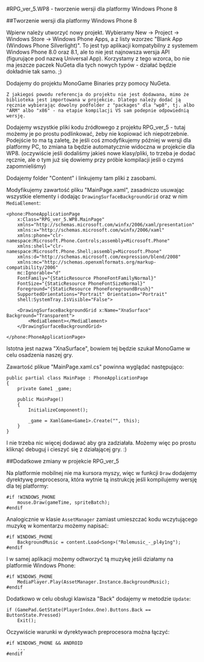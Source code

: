 #RPG_ver_5.WP8 - tworzenie wersji dla platformy Windows Phone 8

##Tworzenie wersji dla platformy Windows Phone 8

Wpierw należy utworzyć nowy projekt. Wybieramy New -> Project -> Windows Store -> Windows Phone Apps, a z listy wzorzec "Blank App (Windows Phone Silverlight)". To jest typ aplikacji kompatybilny z systemem Windows Phone 8.0 oraz 8.1, ale to nie jest najnowsza wersja API (figurujące pod nazwą Universal App). Korzystamy z tego wzorca, bo nie ma jeszcze paczek NuGeta dla tych nowych typów - działać będzie dokładnie tak samo. ;)

Dodajemy do projektu MonoGame Binaries przy pomocy NuGeta.

	Z jakiegoś powodu referencja do projektu nie jest dodawana, mimo że biblioteka jest importowana w projekcie. Dlatego należy dodać ją ręcznie wybierając dowolny podfolder z "packages" dla "wp8", tj. albo "ARM" albo "x86" - na etapie kompilacji VS sam podepnie odpowiednią wersję.

Dodajemy wszystkie pliki kodu źródłowego z projektu RPG_ver_5 - tutaj możemy je po prostu podlinkować, żeby nie kopiować ich niepotrzebnie. Podejście to ma tą zaletę, że jeśli coś zmodyfikujemy później w wersji dla platformy PC, to zmiana ta będzie automatycznie widoczna w projekcie dla WP8. (oczywiście jeśli dodaliśmy jakieś nowe klasy/pliki, to trzeba je dodać ręcznie, ale o tym już się dowiemy przy próbie kompilacji jeśli o czymś zapomnieliśmy)

Dodajemy folder "Content" i linkujemy tam pliki z zasobami.

Modyfikujemy zawartość pliku "MainPage.xaml", zasadniczo usuwając wszystkie elementy i dodając `DrawingSurfaceBackgroundGrid` oraz w nim `MediaElement`:

```
<phone:PhoneApplicationPage
    x:Class="RPG_ver_5.WP8.MainPage"
    xmlns="http://schemas.microsoft.com/winfx/2006/xaml/presentation"
    xmlns:x="http://schemas.microsoft.com/winfx/2006/xaml"
    xmlns:phone="clr-namespace:Microsoft.Phone.Controls;assembly=Microsoft.Phone"
    xmlns:shell="clr-namespace:Microsoft.Phone.Shell;assembly=Microsoft.Phone"
    xmlns:d="http://schemas.microsoft.com/expression/blend/2008"
    xmlns:mc="http://schemas.openxmlformats.org/markup-compatibility/2006"
    mc:Ignorable="d"
    FontFamily="{StaticResource PhoneFontFamilyNormal}"
    FontSize="{StaticResource PhoneFontSizeNormal}"
    Foreground="{StaticResource PhoneForegroundBrush}"
    SupportedOrientations="Portrait" Orientation="Portrait"
    shell:SystemTray.IsVisible="False">

    <DrawingSurfaceBackgroundGrid x:Name="XnaSurface" Background="Transparent">
        <MediaElement></MediaElement>
    </DrawingSurfaceBackgroundGrid>

</phone:PhoneApplicationPage>
```

Istotna jest nazwa "XnaSurface", bowiem tej będzie szukał MonoGame w celu osadzenia naszej gry.

Zawartość plikue "MainPage.xaml.cs" powinna wyglądać następująco:

```
public partial class MainPage : PhoneApplicationPage
{
	private Game1 _game;

	public MainPage()
	{
		InitializeComponent();

		_game = XamlGame<Game1>.Create("", this);
	}
}
```

I nie trzeba nic więcej dodawać aby gra zadziałała. Możemy więc po prostu kliknąć debuguj i cieszyć się z działającej gry. :)

##Dodatkowe zmiany w projekcie RPG_ver_5

Na platformie mobilnej nie ma kursora myszy, więc w funkcji `Draw` dodajemy dyrektywę preprocesora, która wytnie tą instrukcję jeśli kompilujemy wersję dla tej platformy:

```
#if !WINDOWS_PHONE
	mouse.Draw(gameTime, spriteBatch);
#endif
```

Analogicznie w klasie `AssetManager` zamiast umieszczać kodu wczytującego muzykę w komentarzu możemy napisać:

```
#if WINDOWS_PHONE
	BackgroundMusic = content.Load<Song>("Rolemusic_-_pl4y1ng");
#endif
```

I w samej aplikacji możemy odtworzyć tą muzykę jeśli działamy na platformie Windows Phone:

```
#if WINDOWS_PHONE
	MediaPlayer.Play(AssetManager.Instance.BackgroundMusic);
#endif
```

Dodatkowo w celu obsługi klawisza "Back" dodajemy w metodzie `Update`:

```
if (GamePad.GetState(PlayerIndex.One).Buttons.Back == ButtonState.Pressed)
	Exit();
```

Oczywiście warunki w dyrektywach preprocesora można łączyć:

```
#if WINDOWS_PHONE && ANDROID
	...
#endif
```
